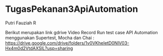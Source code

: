 # TugasPekanan3ApiAutomation
Putri Fauziah R

Berikut merupakan link gdrive Video Record Run test case API Automation menggunakan Supertest, Mocha dan Chai : 
https://drive.google.com/drive/folders/1v0VKheIetD0NlV03-Hx4m0d2VtdAXSlL?usp=sharing